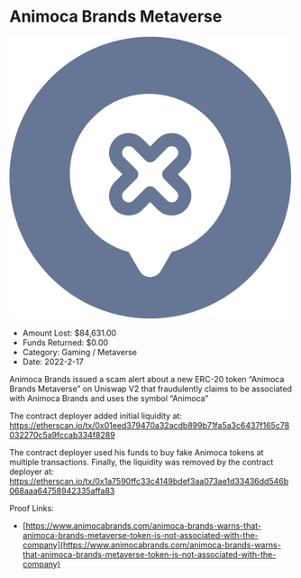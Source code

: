 # Animoca Brands Metaverse
![Animoca Brands Metaverse](/rektimages/Animoca-Brands-Metaverse.png)
- Amount Lost: $84,631.00
- Funds Returned: $0.00
- Category: Gaming / Metaverse
- Date: 2022-2-17

Animoca Brands issued a scam alert about a new ERC-20 token “Animoca Brands Metaverse” on Uniswap V2 that fraudulently claims to be associated with Animoca Brands and uses the symbol “Animoca”  
  
The contract deployer added initial liquidity at:  
https://etherscan.io/tx/0x01eed379470a32acdb899b71fa5a3c6437f165c78032270c5a9fccab334f8289  
  
The contract deployer used his funds to buy fake Animoca tokens at multiple transactions. Finally, the liquidity was removed by the contract deployer at:  
https://etherscan.io/tx/0x1a7590ffc33c4149bdef3aa073ae1d33436dd546b068aaa64758942335affa83


Proof Links:
- [https://www.animocabrands.com/animoca-brands-warns-that-animoca-brands-metaverse-token-is-not-associated-with-the-company](https://www.animocabrands.com/animoca-brands-warns-that-animoca-brands-metaverse-token-is-not-associated-with-the-company)



